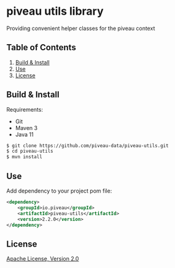 # piveau utils library
Providing convenient helper classes for the piveau context

## Table of Contents
1. [Build & Install](#build-&-install)
1. [Use](#use)
1. [License](#license)

## Build & Install
Requirements:
 * Git
 * Maven 3
 * Java 11

```bash
$ git clone https://github.com/piveau-data/piveau-utils.git
$ cd piveau-utils
$ mvn install
```

## Use
Add dependency to your project pom file:
```xml
<dependency>
    <groupId>io.piveau</groupId>
    <artifactId>piveau-utils</artifactId>
    <version>2.2.0</version>
</dependency>
```

## License

[Apache License, Version 2.0](LICENSE.md)
